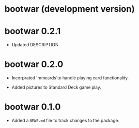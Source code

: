 # bootwar (development version)

# bootwar 0.2.1

* Updated DESCRIPTION

# bootwar 0.2.0

* Incorprated 'mmcards'to handle playing card functionality.

* Added pictures to Standard Deck game play.


# bootwar 0.1.0

* Added a `NEWS.md` file to track changes to the package.

